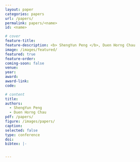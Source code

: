```yaml
---
layout: paper
categories: papers
url: /papers/
permalink: papers/<name>
id: <name>

# cover
feature-title: 
feature-description: <b> ShengYun Peng </b>, Duen Horng Chau
image: /images/featured/
featured: true
feature-order:
coming-soon: false
venue: 
year: 
award: 
award-link:
code: 

# content
title:
authors:
  - ShengYun Peng
  - Duen Horng Chau
pdf: /papers/
figure: /images/papers/
caption: 
selected: false
type: conference
doi: 
bibtex: |-


---
```

